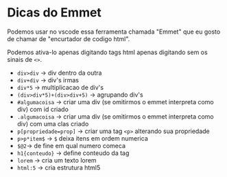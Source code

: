 # Dicas do Emmet

Podemos usar no vscode essa ferramenta chamada "Emmet" que eu gosto de chamar de "encurtador de codigo html".

Podemos ativa-lo apenas digitando tags html apenas digitando sem os sinais de `<>`.

- `div>div` -> div dentro da outra
- `div+div` -> div's irmas
- `div*5` -> multiplicacao de div's
- `(div>div*5)+(div>div+5)` -> agrupando div's
- `#algumacoisa` -> criar uma div (se omitirmos o emmet interpreta como div) com id criado
- `.algumacoisa` -> criar uma div (se omitirmos o emmet interpreta como div) com uma clas criado
- `p[propriedade=prop]` -> criar uma tag `<p>` alterando sua propriedade
- `p>p*item$` -> `$` deixa itens em ordem numerica
- `$@2`-> de fine em qual numero comeca
- `h1{conteudo}` -> define conteudo da tag
- `lorem` -> cria um texto lorem
- `html:5` -> cria estrutura html5
